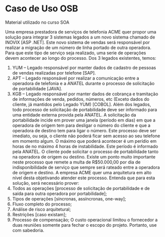 # Caso de Uso OSB
Material utilizado no curso SOA

Uma empresa prestadora de serviços de telefonia ACME quer propor uma solução para integrar 3 sistemas legados a um novo sistema chamado de INOVIX [ASP .NET]. 
Este novo sistema de vendas será responsável por realizar a migração de um número de linha portado de outra operadora.
Para que este tipo de serviço seja realizado, uma serie de operações devem acontecer ao longo do processo.
Dos 3 legados existentes, temos:
1.	YUM – Legado responsável por manter dados de cadastro de pessoas de vendas realizadas por telefone [SAP].
2.	APT – Legado responsável por realizar a comunicação entre a operadora de telefonia e a ANATEL durante o processo de solicitação de portabilidade [JAVA].
3.	KGB – Legado responsável por manter dados de cobrança e tramitação de informações de venda, pedidos, números, etc (Exceto dados do cliente, já mantidos pelo Legado YUM) [COBOL].
Além dos legados, todo processo de solicitação de portabilidade deve ser informado para uma entidade externa provida pela ANATEL. A solicitação da portabilidade incide em prover uma janela (período em dias) em que a operadora de origem tem para desligar o número do cliente e que a operadora de destino tem para ligar o número. Este processo deve ser imediato, ou seja, o cliente não poderá ficar sem acesso ao seu telefone em momento algum. O máximo que poderá acontecer é um perídio em horas de no máximo 4 horas de instabilidade. Este período é informado pela ANATEL.
O cliente pode solicitar o processo de portabilidade tanto na operadora de origem ou destino.
Existe um ponto muito importante neste processo que remete a multa de R$50.000,00 por dia de indisponibilidade de serviço que sempre será rateado entre a operadora de origem e destino.
A empresa ACME quer uma arquitetura em alto nível desta objetivando atender este processo. 
Entenda que para esta solução, será necessário prover:
1.	Todos as operações [processo de solicitação de portabilidade e de saída para outra operadora por portabilidade]; 
2.	Tipos de operações [síncronas, assíncronas, one-way]; 
3.	Fluxo completo do processo;
4.	Análise de risco arquitetural;
5.	Restrições [caso existam];
6.	Processo de compensação;
O custo operacional limitou o fornecedor a duas reuniões somente para fechar o escopo do projeto. Portanto, use com sabedoria. 

